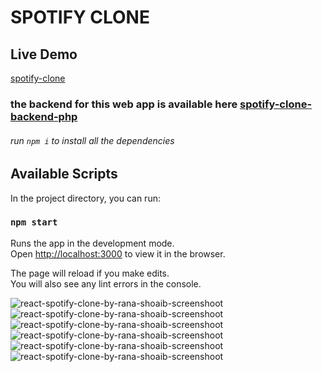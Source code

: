 # SPOTIFY CLONE
## Live Demo

[spotify-clone](https://spotify-react-73.web.app/)
### the backend for this web app is available here [spotify-clone-backend-php](https://github.com/rana-shoaib/spotify-clone-backend-php)
###### run `npm i` to install all the dependencies
## Available Scripts

In the project directory, you can run:

### `npm start`

Runs the app in the development mode.<br />
Open [http://localhost:3000](http://localhost:3000) to view it in the browser.

The page will reload if you make edits.<br />
You will also see any lint errors in the console.

![react-spotify-clone-by-rana-shoaib-screenshoot](https://spinous-texts.000webhostapp.com/7.png)
![react-spotify-clone-by-rana-shoaib-screenshoot](https://spinous-texts.000webhostapp.com/1.png)
![react-spotify-clone-by-rana-shoaib-screenshoot](https://spinous-texts.000webhostapp.com/2.png)
![react-spotify-clone-by-rana-shoaib-screenshoot](https://spinous-texts.000webhostapp.com/4.png)
![react-spotify-clone-by-rana-shoaib-screenshoot](https://spinous-texts.000webhostapp.com/5.png)
![react-spotify-clone-by-rana-shoaib-screenshoot](https://spinous-texts.000webhostapp.com/6.png)

